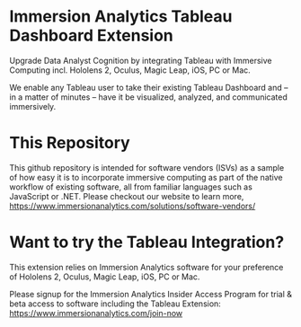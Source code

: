 # Immersion Analytics Tableau Dashboard Extension
Upgrade Data Analyst Cognition by integrating Tableau with Immersive Computing incl. Hololens 2, Oculus, Magic Leap, iOS, PC or Mac.

We enable any Tableau user to take their existing Tableau Dashboard and – in a matter of minutes – have it be visualized, analyzed, and communicated immersively.

# This Repository
This github repository is intended for software vendors (ISVs) as a sample of how easy it is to incorporate immersive computing as part of the native workflow of existing software, all from familiar languages such as JavaScript or .NET.  Please checkout our website to learn more, https://www.immersionanalytics.com/solutions/software-vendors/

# Want to try the Tableau Integration?
This extension relies on Immersion Analytics software for your preference of Hololens 2, Oculus, Magic Leap, iOS, PC or Mac.

Please signup for the Immersion Analytics Insider Access Program for trial & beta access to software including the Tableau Extension: https://www.immersionanalytics.com/join-now